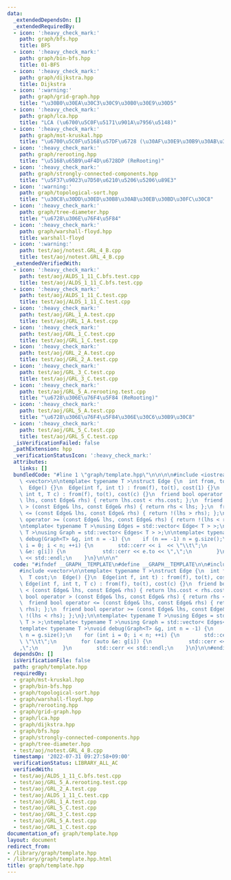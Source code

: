 ```yaml
---
data:
  _extendedDependsOn: []
  _extendedRequiredBy:
  - icon: ':heavy_check_mark:'
    path: graph/bfs.hpp
    title: BFS
  - icon: ':heavy_check_mark:'
    path: graph/bin-bfs.hpp
    title: 01-BFS
  - icon: ':heavy_check_mark:'
    path: graph/dijkstra.hpp
    title: Dijkstra
  - icon: ':warning:'
    path: graph/grid-graph.hpp
    title: "\u30B0\u30EA\u30C3\u30C9\u30B0\u30E9\u30D5"
  - icon: ':heavy_check_mark:'
    path: graph/lca.hpp
    title: "LCA (\u6700\u5C0F\u5171\u901A\u7956\u5148)"
  - icon: ':heavy_check_mark:'
    path: graph/mst-kruskal.hpp
    title: "\u6700\u5C0F\u5168\u57DF\u6728 (\u30AF\u30E9\u30B9\u30AB\u30EB\u6CD5)"
  - icon: ':heavy_check_mark:'
    path: graph/rerooting.hpp
    title: "\u5168\u65B9\u4F4D\u6728DP (ReRooting)"
  - icon: ':heavy_check_mark:'
    path: graph/strongly-connected-components.hpp
    title: "\u5F37\u9023\u7D50\u6210\u5206\u5206\u89E3"
  - icon: ':warning:'
    path: graph/topological-sort.hpp
    title: "\u30C8\u30DD\u30ED\u30B8\u30AB\u30EB\u30BD\u30FC\u30C8"
  - icon: ':heavy_check_mark:'
    path: graph/tree-diameter.hpp
    title: "\u6728\u306E\u76F4\u5F84"
  - icon: ':heavy_check_mark:'
    path: graph/warshall-floyd.hpp
    title: warshall-floyd
  - icon: ':warning:'
    path: test/aoj/notest.GRL_4_B.cpp
    title: test/aoj/notest.GRL_4_B.cpp
  _extendedVerifiedWith:
  - icon: ':heavy_check_mark:'
    path: test/aoj/ALDS_1_11_C.bfs.test.cpp
    title: test/aoj/ALDS_1_11_C.bfs.test.cpp
  - icon: ':heavy_check_mark:'
    path: test/aoj/ALDS_1_11_C.test.cpp
    title: test/aoj/ALDS_1_11_C.test.cpp
  - icon: ':heavy_check_mark:'
    path: test/aoj/GRL_1_A.test.cpp
    title: test/aoj/GRL_1_A.test.cpp
  - icon: ':heavy_check_mark:'
    path: test/aoj/GRL_1_C.test.cpp
    title: test/aoj/GRL_1_C.test.cpp
  - icon: ':heavy_check_mark:'
    path: test/aoj/GRL_2_A.test.cpp
    title: test/aoj/GRL_2_A.test.cpp
  - icon: ':heavy_check_mark:'
    path: test/aoj/GRL_3_C.test.cpp
    title: test/aoj/GRL_3_C.test.cpp
  - icon: ':heavy_check_mark:'
    path: test/aoj/GRL_5_A.rerooting.test.cpp
    title: "\u6728\u306E\u76F4\u5F84 (ReRooting)"
  - icon: ':heavy_check_mark:'
    path: test/aoj/GRL_5_A.test.cpp
    title: "\u6728\u306E\u76F4\u5F84\u306E\u30C6\u30B9\u30C8"
  - icon: ':heavy_check_mark:'
    path: test/aoj/GRL_5_C.test.cpp
    title: test/aoj/GRL_5_C.test.cpp
  _isVerificationFailed: false
  _pathExtension: hpp
  _verificationStatusIcon: ':heavy_check_mark:'
  attributes:
    links: []
  bundledCode: "#line 1 \"graph/template.hpp\"\n\n\n\n#include <iostream>\n#include\
    \ <vector>\n\ntemplate< typename T >\nstruct Edge {\n  int from, to;\n  T cost;\n\
    \  Edge() {}\n  Edge(int f, int t) : from(f), to(t), cost(1) {}\n  Edge(int f,\
    \ int t, T c) : from(f), to(t), cost(c) {}\n  friend bool operator < (const Edge&\
    \ lhs, const Edge& rhs) { return lhs.cost < rhs.cost; };\n  friend bool operator\
    \ > (const Edge& lhs, const Edge& rhs) { return rhs < lhs; };\n  friend bool operator\
    \ <= (const Edge& lhs, const Edge& rhs) { return !(lhs > rhs); };\n  friend bool\
    \ operator >= (const Edge& lhs, const Edge& rhs) { return !(lhs < rhs); };\n};\n\
    \ntemplate< typename T >\nusing Edges = std::vector< Edge< T > >;\ntemplate< typename\
    \ T >\nusing Graph = std::vector< Edges< T > >;\n\ntemplate< typename T >\nvoid\
    \ debug(Graph<T> &g, int n = -1) {\n    if (n == -1) n = g.size();\n    for (int\
    \ i = 0; i < n; ++i) {\n        std::cerr << i  << \"\\t\";\n        for (auto\
    \ &e: g[i]) {\n            std::cerr << e.to << \",\";\n        }\n        std::cerr\
    \ << std::endl;\n    }\n}\n\n\n"
  code: "#ifndef __GRAPH__TEMPLATE\n#define __GRAPH__TEMPLATE\n\n#include <iostream>\n\
    #include <vector>\n\ntemplate< typename T >\nstruct Edge {\n  int from, to;\n\
    \  T cost;\n  Edge() {}\n  Edge(int f, int t) : from(f), to(t), cost(1) {}\n \
    \ Edge(int f, int t, T c) : from(f), to(t), cost(c) {}\n  friend bool operator\
    \ < (const Edge& lhs, const Edge& rhs) { return lhs.cost < rhs.cost; };\n  friend\
    \ bool operator > (const Edge& lhs, const Edge& rhs) { return rhs < lhs; };\n\
    \  friend bool operator <= (const Edge& lhs, const Edge& rhs) { return !(lhs >\
    \ rhs); };\n  friend bool operator >= (const Edge& lhs, const Edge& rhs) { return\
    \ !(lhs < rhs); };\n};\n\ntemplate< typename T >\nusing Edges = std::vector< Edge<\
    \ T > >;\ntemplate< typename T >\nusing Graph = std::vector< Edges< T > >;\n\n\
    template< typename T >\nvoid debug(Graph<T> &g, int n = -1) {\n    if (n == -1)\
    \ n = g.size();\n    for (int i = 0; i < n; ++i) {\n        std::cerr << i  <<\
    \ \"\\t\";\n        for (auto &e: g[i]) {\n            std::cerr << e.to << \"\
    ,\";\n        }\n        std::cerr << std::endl;\n    }\n}\n\n#endif // __GRAPH_TEMPLATE"
  dependsOn: []
  isVerificationFile: false
  path: graph/template.hpp
  requiredBy:
  - graph/mst-kruskal.hpp
  - graph/bin-bfs.hpp
  - graph/topological-sort.hpp
  - graph/warshall-floyd.hpp
  - graph/rerooting.hpp
  - graph/grid-graph.hpp
  - graph/lca.hpp
  - graph/dijkstra.hpp
  - graph/bfs.hpp
  - graph/strongly-connected-components.hpp
  - graph/tree-diameter.hpp
  - test/aoj/notest.GRL_4_B.cpp
  timestamp: '2022-07-31 09:27:58+09:00'
  verificationStatus: LIBRARY_ALL_AC
  verifiedWith:
  - test/aoj/ALDS_1_11_C.bfs.test.cpp
  - test/aoj/GRL_5_A.rerooting.test.cpp
  - test/aoj/GRL_2_A.test.cpp
  - test/aoj/ALDS_1_11_C.test.cpp
  - test/aoj/GRL_1_A.test.cpp
  - test/aoj/GRL_5_C.test.cpp
  - test/aoj/GRL_3_C.test.cpp
  - test/aoj/GRL_5_A.test.cpp
  - test/aoj/GRL_1_C.test.cpp
documentation_of: graph/template.hpp
layout: document
redirect_from:
- /library/graph/template.hpp
- /library/graph/template.hpp.html
title: graph/template.hpp
---
```

